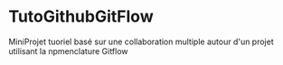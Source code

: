 # TutoGithubGitFlow
MiniProjet tuoriel basé sur une collaboration multiple autour d'un projet utilisant la npmenclature Gitflow
